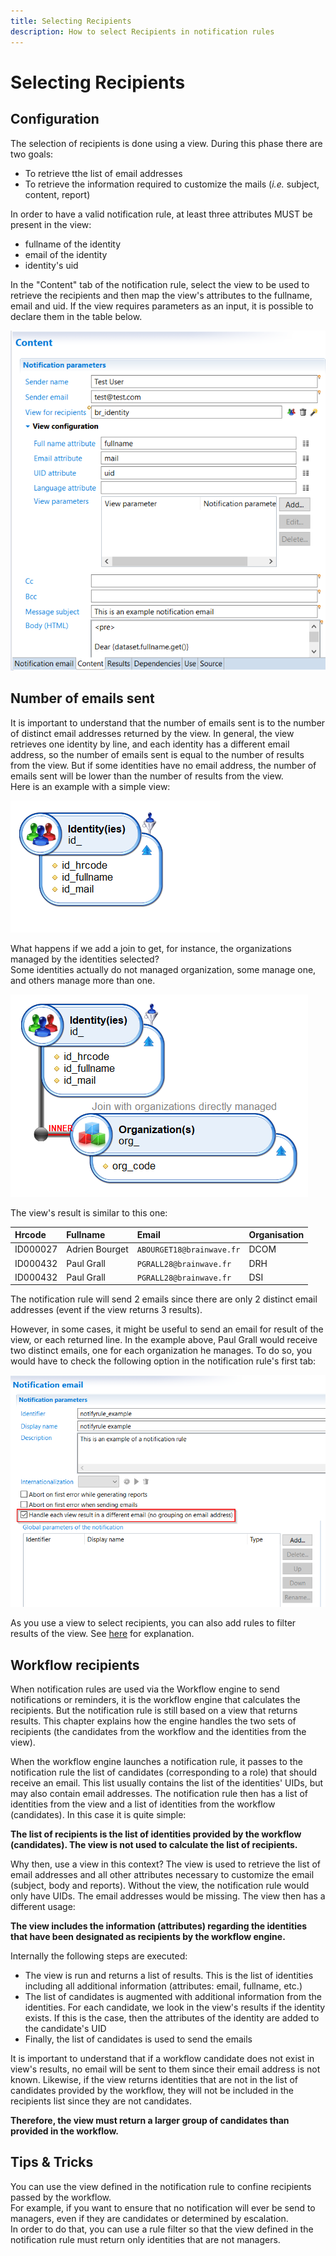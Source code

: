 ```yaml
---
title: Selecting Recipients
description: How to select Recipients in notification rules
---
```


# Selecting Recipients

## Configuration

The selection of recipients is done using a view. During this phase there are two goals:  

- To retrieve tthe list of email addresses
- To retrieve the information required to customize the mails (_i.e._ subject, content, report)

In order to have a valid notification rule, at least three attributes MUST be present in the view:  

- fullname of the identity
- email of the identity
- identity's uid

In the "Content" tab of the notification rule, select the view to be used to retrieve the recipients and then map the view's attributes to the fullname, email and uid. If the view requires parameters as an input, it is possible to declare them in the table below.  

![Content](./images/notification-recepients-content.png "Content")

## Number of emails sent  

It is important to understand that the number of emails sent is to the number of distinct email addresses returned by the view. In general, the view retrieves one identity by line, and each identity has a different email address, so the number of emails sent is equal to the number of results from the view. But if some identities have no email address, the number of emails sent will be lower than the number of results from the view.  
Here is an example with a simple view:  

![Identities](./images/notification-recipients-view.png "Identities")  

What happens if we add a join to get, for instance, the organizations managed by the identities selected?  
Some identities actually do not managed organization, some manage one, and others manage more than one.  

![Identities join organization](./images/notification-recipients-viewJoin.png "Identities join organisation")  

The view's result is similar to this one:  

| Hrcode   | Fullname       | Email                     | Organisation |
| :------- | :------------- | :------------------------ | :----------- |
| ID000027 | Adrien Bourget | `ABOURGET18@brainwave.fr` | DCOM         |
| ID000432 | Paul Grall     | `PGRALL28@brainwave.fr`   | DRH          |
| ID000432 | Paul Grall     | `PGRALL28@brainwave.fr`   | DSI          |

The notification rule will send 2 emails since there are only 2 distinct email addresses (event if the view returns 3 results).  

However, in some cases, it might be useful to send an email for result of the view, or each returned line. In the example above, Paul Grall would receive two distinct emails, one for each organization he manages. To do so, you would have to check the following option in the notification rule's first tab:  

![Number of emails sent](./images/notification-recipients-emailOption.png "Number of emails sent")  

As you use a view to select recipients, you can also add rules to filter results of the view. See [here](../views/advanced-concepts.md) for explanation.

## Workflow recipients  

When notification rules are used via the Workflow engine to send notifications or reminders, it is the workflow engine that calculates the recipients. But the notification rule is still based on a view that returns results. This chapter explains how the engine handles the two sets of recipients (the candidates from the workflow and the identities from the view).  

When the workflow engine launches a notification rule, it passes to the notification rule the list of candidates (corresponding to a role) that should receive an email. This list usually contains the list of the identities' UIDs, but may also contain email addresses. The notification rule then has a list of identities from the view and a list of identities from the workflow (candidates). In this case it is quite simple:  

**The list of recipients is the list of identities provided by the workflow (candidates). The view is not used to calculate the list of recipients.**

Why then, use a view in this context? The view is used to retrieve the list of email addresses and all other attributes necessary to customize the email (subject, body and reports). Without the view, the notification rule would only have UIDs. The email addresses would be missing. The view then has a different usage:  

**The view includes the information (attributes) regarding the identities that have been designated as recipients by the workflow engine.**  

Internally the following steps are executed:  

- The view is run and returns a list of results. This is the list of identities including all additional information (attributes: email, fullname, etc.)
- The list of candidates is augmented with additional information from the identities. For each candidate, we look in the view's results if the identity exists. If this is the case, then the attributes of the identity are added to the candidate's UID
- Finally, the list of candidates is used to send the emails

It is important to understand that if a workflow candidate does not exist in view's results, no email will be sent to them since their email address is not known. Likewise, if the view returns identities that are not in the list of candidates provided by the workflow, they will not be included in the recipients list since they are not candidates.  

**Therefore, the view must return a larger group of candidates than provided in the workflow.**  

## Tips & Tricks

You can use the view defined in the notification rule to confine recipients passed by the workflow.  
For example, if you want to ensure that no notification will ever be send to managers, even if they are candidates or determined by escalation.  
In order to do that, you can use a rule filter so that the view defined in the notification rule must return only identities that are not managers.  
